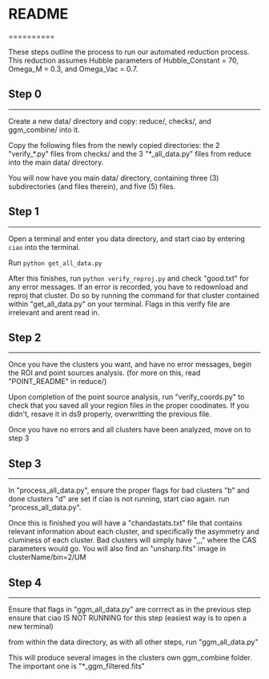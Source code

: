 # README #
==========

These steps outline the process to run our automated reduction process. This reduction assumes Hubble parameters of Hubble_Constant = 70, Omega_M = 0.3, and Omega_Vac = 0.7.

## Step 0 ##
------------

Create a new data/ directory and copy: reduce/, checks/, and ggm_combine/ into it.

Copy the following files from the newly copied directories: the 2 "verify\_\*.py" files 
from checks/ and the 3 "\*\_all\_data.py" files from reduce into the main data/ directory.

You will now have you main data/ directory, containing three (3) subdirectories (and files therein), and five (5) files.

## Step 1 ##
-------------

Open a terminal and enter you data directory, and start ciao by entering
`ciao`
into the terminal.

Run
`python get_all_data.py`

After this finishes, run
`python verify_reproj.py` and check "good.txt" for any error messages. If an error is recorded, you have to redownload and reproj that cluster. Do so by running 
the command for that cluster contained within "get_all_data.py" on your terminal.
Flags in this verify file are irrelevant and arent read in.

## Step 2 ##
------------

Once you have the clusters you want, and have no error messages, begin the ROI and point sources analysis.
(for more on this, read "POINT_README" in reduce/)

Upon completion of the point source analysis, run "verify_coords.py" to check that you saved all your 
region files in the proper coodinates. If you didn't, resave it in ds9 properly, overwritting the 
previous file.

Once you have no errors and all clusters have been analyzed, move on to step 3

## Step 3 ##
------------

In "process_all_data.py", ensure the proper flags for bad clusters "b" and done clusters "d" are set
if ciao is not running, start ciao again. 
run "process_all_data.py".

Once this is finished you will have a "chandastats.txt" file that contains relevant
information about each cluster, and specifically the asymmetry and cluminess of each cluster. Bad clusters
will simply have ",,," where the CAS parameters would go. 
You will also find an "unsharp.fits" image in clusterName/bin=2/UM

## Step 4 ##
------------

Ensure that flags in "ggm_all_data.py" are corrrect as in the previous step
ensure that ciao IS NOT RUNNING for this step (easiest way is to open a new terminal)

from within the data directory, as with all other steps, run "ggm_all_data.py"

This will produce several images in the clusters own ggm_combine folder. The important one
is "*_ggm_filtered.fits"

